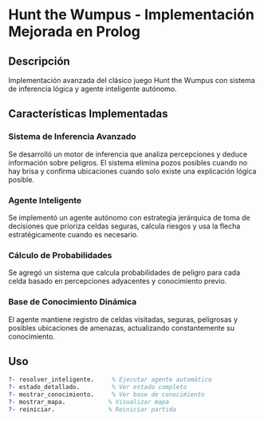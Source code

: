 # Hunt the Wumpus - Implementación Mejorada en Prolog

## Descripción
Implementación avanzada del clásico juego Hunt the Wumpus con sistema de inferencia lógica y agente inteligente autónomo.

## Características Implementadas

### Sistema de Inferencia Avanzado
Se desarrolló un motor de inferencia que analiza percepciones y deduce información sobre peligros. El sistema elimina pozos posibles cuando no hay brisa y confirma ubicaciones cuando solo existe una explicación lógica posible.

### Agente Inteligente
Se implementó un agente autónomo con estrategia jerárquica de toma de decisiones que prioriza celdas seguras, calcula riesgos y usa la flecha estratégicamente cuando es necesario.

### Cálculo de Probabilidades
Se agregó un sistema que calcula probabilidades de peligro para cada celda basado en percepciones adyacentes y conocimiento previo.

### Base de Conocimiento Dinámica
El agente mantiene registro de celdas visitadas, seguras, peligrosas y posibles ubicaciones de amenazas, actualizando constantemente su conocimiento.

## Uso

```prolog
?- resolver_inteligente.     % Ejecutar agente automático
?- estado_detallado.         % Ver estado completo
?- mostrar_conocimiento.     % Ver base de conocimiento
?- mostrar_mapa.            % Visualizar mapa
?- reiniciar.               % Reiniciar partida
